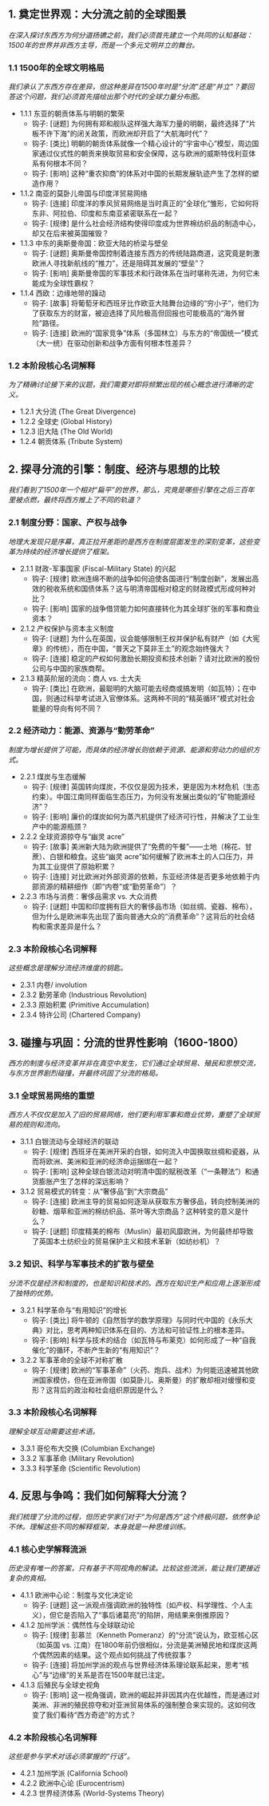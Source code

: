 ﻿## 1. 奠定世界观：大分流之前的全球图景
*在深入探讨东西方为何分道扬镳之前，我们必须首先建立一个共同的认知基础：1500年的世界并非西方主导，而是一个多元文明并立的舞台。*

### 1.1 1500年的全球文明格局
*我们承认了东西方存在差异，但这种差异在1500年时是“分流”还是“并立”？要回答这个问题，我们必须首先描绘出那个时代的全球力量分布图。*
- 1.1.1 东亚的朝贡体系与明朝的繁荣
  - 钩子: [谜题] 为何拥有郑和舰队这样强大海军力量的明朝，最终选择了“片板不许下海”的闭关政策，而欧洲却开启了“大航海时代”？
  - 钩子: [类比] 明朝的朝贡体系就像一个精心设计的“宇宙中心”模型，周边国家通过仪式性的朝贡来换取贸易和安全保障，这与欧洲的威斯特伐利亚体系有何根本不同？
  - 钩子: [影响] 这种“重农抑商”的体系对中国的长期发展轨迹产生了怎样的塑造作用？
- 1.1.2 南亚的莫卧儿帝国与印度洋贸易网络
  - 钩子: [连接] 印度洋的季风贸易网络是当时真正的“全球化”雏形，它如何将东非、阿拉伯、印度和东南亚紧密联系在一起？
  - 钩子: [规律] 是什么社会经济结构使得印度成为世界棉纺织品的制造中心，却又在后来被英国摧毁？
- 1.1.3 中东的奥斯曼帝国：欧亚大陆的桥梁与壁垒
  - 钩子: [谜题] 奥斯曼帝国控制着连接东西方的传统陆路商道，这究竟是刺激欧洲人寻找新航线的“推力”，还是阻碍其发展的“壁垒”？
  - 钩子: [影响] 奥斯曼帝国的军事技术和行政体系在当时堪称先进，为何它未能成为全球性霸权？
- 1.1.4 西欧：边缘地带的躁动
  - 钩子: [故事] 将葡萄牙和西班牙比作欧亚大陆舞台边缘的“穷小子”，他们为了获取东方的财富，被迫选择了风险极高但回报也可能极高的“海外冒险”路径。
  - 钩子: [连接] 欧洲的“国家竞争”体系（多国林立）与东方的“帝国统一”模式（大一统）在驱动创新和战争方面有何根本性差异？

### 1.2 本阶段核心名词解释
*为了精确讨论接下来的议题，我们需要对即将频繁出现的核心概念进行清晰的定义。*
- 1.2.1 大分流 (The Great Divergence)
- 1.2.2 全球史 (Global History)
- 1.2.3 旧大陆 (The Old World)
- 1.2.4 朝贡体系 (Tribute System)

## 2. 探寻分流的引擎：制度、经济与思想的比较
*我们看到了1500年一个相对“扁平”的世界，那么，究竟是哪些引擎在之后三百年里被点燃，最终将西方推上了不同的轨道？*

### 2.1 制度分野：国家、产权与战争
*地理大发现只是序幕，真正拉开差距的是西方在制度层面发生的深刻变革，这些变革为持续的经济增长提供了框架。*
- 2.1.1 财政-军事国家 (Fiscal-Military State) 的兴起
  - 钩子: [规律] 欧洲连绵不断的战争如何迫使各国进行“制度创新”，发展出高效的税收系统和国债体系？这与明清帝国相对稳定的财政模式形成何种对比？
  - 钩子: [影响] 国家的战争借贷能力如何直接转化为其全球扩张的军事和商业资本？
- 2.1.2 产权保护与资本主义制度
  - 钩子: [谜题] 为什么在英国，议会能够限制王权并保护私有财产（如《大宪章》的传统），而在中国，“普天之下莫非王土”的观念始终强大？
  - 钩子: [连接] 稳定的产权如何激励长期投资和技术创新？请对比欧洲的股份公司与中国的家族商帮。
- 2.1.3 精英阶层的流向：商人 vs. 士大夫
  - 钩子: [类比] 在欧洲，最聪明的大脑可能去经商或搞发明（如瓦特）；在中国，则通过科举考试进入官僚体系。这两种不同的“精英循环”模式对社会能量的导向有何不同？

### 2.2 经济动力：能源、资源与“勤劳革命”
*制度为增长提供了可能，而具体的经济增长则依赖于资源、能源和劳动力的组织方式。*
- 2.2.1 煤炭与生态缓解
  - 钩子: [规律] 英国转向煤炭，不仅仅是因为技术，更是因为木材危机（生态约束）。中国江南同样面临生态压力，为何没有发展出类似的“矿物能源经济”？
  - 钩子: [影响] 廉价的煤炭如何为蒸汽机提供了经济可行性，并解决了工业生产中的能源瓶颈？
- 2.2.2 全球资源掠夺与“幽灵 acre”
  - 钩子: [故事] 美洲新大陆为欧洲提供了“免费的午餐”——土地（棉花、甘蔗）、白银和粮食。这些“幽灵 acre”如何缓解了欧洲本土的人口压力，并为其工业提供了原始积累？
  - 钩子: [连接] 对比欧洲对外部资源的依赖，东亚经济体是否更多地依赖于内部资源的精耕细作（即“内卷”或“勤劳革命”）？
- 2.2.3 市场与消费：奢侈品需求 vs. 大众消费
  - 钩子: [谜题] 中国和印度拥有巨大的奢侈品市场（如丝绸、瓷器、棉布），但为什么是欧洲率先出现了面向普通大众的“消费革命”？这背后的社会结构和需求差异是什么？

### 2.3 本阶段核心名词解释
*这些概念是理解分流经济维度的钥匙。*
- 2.3.1 内卷/ involution
- 2.3.2 勤劳革命 (Industrious Revolution)
- 2.3.3 原始积累 (Primitive Accumulation)
- 2.3.4 特许公司 (Chartered Company)

## 3. 碰撞与巩固：分流的世界性影响（1600-1800）
*西方的制度与经济变革并非在真空中发生，它们通过全球贸易、殖民和思想交流，与东方世界剧烈碰撞，并最终巩固了分流的格局。*

### 3.1 全球贸易网络的重塑
*西方人不仅仅是加入了旧的贸易网络，他们更利用军事和商业优势，重塑了全球贸易的规则和流向。*
- 3.1.1 白银流动与全球经济的联动
  - 钩子: [规律] 西班牙在美洲开采的白银，如何流入中国换取丝绸和瓷器，从而将欧洲、美洲和亚洲的经济命运捆绑在一起？
  - 钩子: [影响] 这种全球白银流动对明清中国的赋税改革（“一条鞭法”）和通货膨胀产生了怎样的深远影响？
- 3.1.2 贸易模式的转变：从“奢侈品”到“大宗商品”
  - 钩子: [连接] 欧洲主导的贸易如何逐渐从获取东方奢侈品，转向控制美洲的砂糖、烟草和亚洲的棉纺织品、茶叶等大宗商品？这种转变的意义是什么？
  - 钩子: [谜题] 印度精美的棉布（Muslin）最初风靡欧洲，为何最终却导致了英国本土纺织业的贸易保护主义和技术革新（如纺纱机）？

### 3.2 知识、科学与军事技术的扩散与壁垒
*分流不仅是经济和制度的，也是知识和技术的。西方在知识生产和应用上逐渐形成了独特的优势。*
- 3.2.1 科学革命与“有用知识”的增长
  - 钩子: [类比] 将牛顿的《自然哲学的数学原理》与同时代中国的《永乐大典》对比，思考两种知识体系在目的、方法和可验证性上的根本差异。
  - 钩子: [影响] 科学与技术的结合（如瓦特与布莱克）如何形成了一种“自我催化”的循环，不断产生新的“有用知识”？
- 3.2.2 军事革命的全球不对称扩散
  - 钩子: [规律] 欧洲的“军事革命”（火药、炮兵、战术）为何能迅速被其他欧洲国家模仿，但在亚洲帝国（如莫卧儿、奥斯曼）的扩散却相对缓慢和变形？这背后的政治和社会组织原因是什么？

### 3.3 本阶段核心名词解释
*理解全球互动需要这些术语。*
- 3.3.1 哥伦布大交换 (Columbian Exchange)
- 3.3.2 军事革命 (Military Revolution)
- 3.3.3 科学革命 (Scientific Revolution)

## 4. 反思与争鸣：我们如何解释大分流？
*我们梳理了分流的过程，但历史学家们对于“为何是西方”这个终极问题，依然争论不休。理解这些不同的解释框架，本身就是一种思维训练。*

### 4.1 核心史学解释流派
*历史没有唯一的答案，只有基于不同视角的解读。比较这些流派，能让我们更接近复杂的真相。*
- 4.1.1 欧洲中心论：制度与文化决定论
  - 钩子: [谜题] 这一派观点强调欧洲的独特性（如产权、科学理性、个人主义），但它是否陷入了“事后诸葛亮”的陷阱，用结果来倒推原因？
- 4.1.2 加州学派：偶然性与全球联动论
  - 钩子: [规律] 彭慕兰（Kenneth Pomeranz）的“分流”说认为，欧亚核心区（如英国 vs. 江南）在1800年前仍很相似，分流是美洲殖民地和煤炭这两个偶然因素的结果。这个观点如何挑战了传统叙事？
  - 钩子: [连接] 将加州学派的观点与世界经济体系理论联系起来，思考“核心”与“边缘”的关系是否在1500年就已注定。
- 4.1.3 后殖民与全球史视角
  - 钩子: [影响] 这一视角强调，欧洲的崛起并非因其内在优越性，而是通过对美洲、非洲的殖民掠夺和对亚洲贸易体系的强制整合来实现的。这如何改变了我们看待“西方奇迹”的方式？

### 4.2 本阶段核心名词解释
*这些是参与学术对话必须掌握的“行话”。*
- 4.2.1 加州学派 (California School)
- 4.2.2 欧洲中心论 (Eurocentrism)
- 4.2.3 世界经济体系 (World-Systems Theory)
